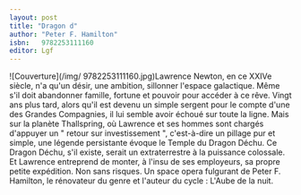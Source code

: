```yaml
---
layout: post
title: "Dragon d"
author: "Peter F. Hamilton"
isbn: 	9782253111160
editor: Lgf
---
```


![Couverture](/img/	9782253111160.jpg)Lawrence Newton, en ce XXIVe siècle, n'a qu'un désir, une ambition, sillonner l'espace galactique. Même s'il doit abandonner famille, fortune et pouvoir pour accéder à ce rêve. Vingt ans plus tard, alors qu'il est devenu un simple sergent pour le compte d'une des Grandes Compagnies, il lui semble avoir échoué sur toute la ligne. Mais sur la planète Thallspring, où Lawrence et ses hommes sont chargés d'appuyer un " retour sur investissement ", c'est-à-dire un pillage pur et simple, une légende persistante évoque le Temple du Dragon Déchu. Ce Dragon Déchu, s'il existe, serait un extraterrestre à la puissance colossale. Et Lawrence entreprend de monter, à l'insu de ses employeurs, sa propre petite expédition. Non sans risques. Un space opera fulgurant de Peter F. Hamilton, le rénovateur du genre et l'auteur du cycle : L'Aube de la nuit.